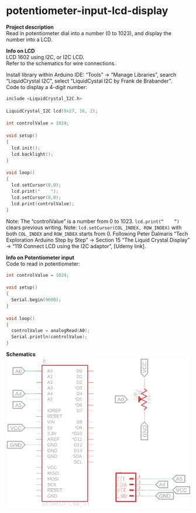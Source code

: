 # potentiometer-input-lcd-display
**Project description**\
Read in potentiometer dial into a number (0 to 1023), and display the number into a LCD.

**Info on LCD**  \
LCD 1602 using I2C, or I2C LCD. \
Refer to the schematics for wire connections.

Install library within Arduino IDE: “Tools” -> “Manage Libraries”, search “LiquidCrystal I2C”, select “LiquidCystal I2C by Frank de Brabander”. \
Code to display a 4-digit number:
```c
include <LiquidCrystal_I2C.h>

LiquidCrystal_I2C lcd(0x27, 16, 2);

int controlValue = 1024;

void setup() 
{
  lcd.init();
  lcd.backlight();
}

void loop()
{
  lcd.setCursor(0,0);
  lcd.print("    ");
  lcd.setCursor(0,0);
  lcd.print(controlValue);
}
```
Note: The “controlValue” is a number from 0 to 1023. `lcd.print(“    ”)` clears previous writing. Note: `lcd.setCursor(COL_INDEX, ROW_INDEX)` with both `COL_INDEX` and `ROW_INDEX` starts from 0. 
Following Peter Dalmaris “Tech Exploration Arduino Step by Step” -> Section 15 “The Liquid Crystal Display” -> “119 Connect LCD using the I2C adaptor”, [Udemy link].

**Info on Potentiometer input** \
Code to read in potentiometer:
```c
int controlValue = 1024;

void setup() 
{
  Serial.begin(9600);
}

void loop()
{
  controlValue = analogRead(A0);
  Serial.println(controlValue);
}
```

**Schematics**
![Schematics](schematics.png?raw=true)
